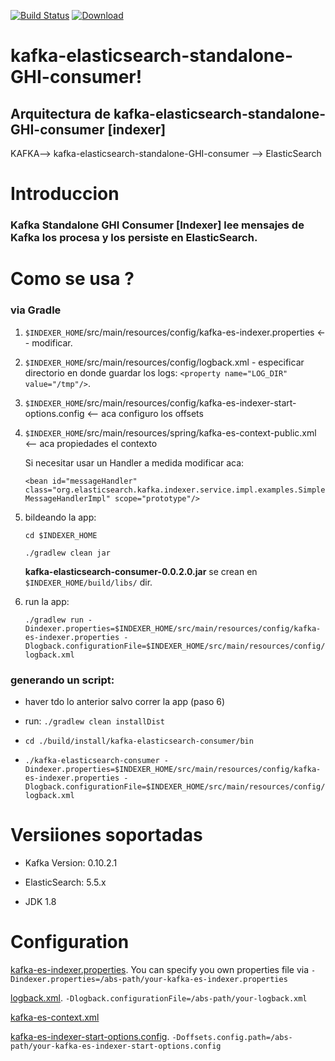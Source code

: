 [![Build Status](https://travis-ci.org/BigDataDevs/kafka-elasticsearch-consumer.svg?branch=master)](https://travis-ci.org/BigDataDevs/kafka-elasticsearch-consumer)
[ ![Download](https://api.bintray.com/packages/bigdatadevs/bigdatadevs-repo/kafka-elasticsearch-consumer/images/download.svg) ](https://bintray.com/bigdatadevs/bigdatadevs-repo/kafka-elasticsearch-consumer/_latestVersion)

# kafka-elasticsearch-standalone-GHI-consumer!

## Arquitectura de kafka-elasticsearch-standalone-GHI-consumer [indexer]

KAFKA--> kafka-elasticsearch-standalone-GHI-consumer --> ElasticSearch


# Introduccion

### **Kafka Standalone GHI Consumer [Indexer] lee mensajes de Kafka los procesa y los persiste en  ElasticSearch.**


# Como se usa ? 

### via Gradle 

1. `$INDEXER_HOME`/src/main/resources/config/kafka-es-indexer.properties <-- modificar.

2. `$INDEXER_HOME`/src/main/resources/config/logback.xml - especificar directorio en donde guardar los logs: `<property name="LOG_DIR" value="/tmp"/>`. 

3. `$INDEXER_HOME`/src/main/resources/config/kafka-es-indexer-start-options.config <-- aca configuro los offsets

4. `$INDEXER_HOME`/src/main/resources/spring/kafka-es-context-public.xml <-- aca propiedades el contexto

	Si necesitar usar un Handler a medida modificar aca:
	
	`<bean id="messageHandler"
          class="org.elasticsearch.kafka.indexer.service.impl.examples.SimpleMessageHandlerImpl"
          scope="prototype"/>`

5. bildeando la app:

    `cd $INDEXER_HOME`

    `./gradlew clean jar`

     **kafka-elasticsearch-consumer-0.0.2.0.jar** se crean en  `$INDEXER_HOME/build/libs/` dir.


6. run la app:

	`./gradlew run -Dindexer.properties=$INDEXER_HOME/src/main/resources/config/kafka-es-indexer.properties -Dlogback.configurationFile=$INDEXER_HOME/src/main/resources/config/logback.xml`
 
### generando un script:

* haver tdo lo anterior salvo correr la app (paso 6)
* run: `./gradlew clean installDist`

* `cd ./build/install/kafka-elasticsearch-consumer/bin`

* `./kafka-elasticsearch-consumer -Dindexer.properties=$INDEXER_HOME/src/main/resources/config/kafka-es-indexer.properties -Dlogback.configurationFile=$INDEXER_HOME/src/main/resources/config/logback.xml` 

# Versiiones soportadas

* Kafka Version: 0.10.2.1

* ElasticSearch: 5.5.x

* JDK 1.8

# Configuration

[kafka-es-indexer.properties](src/main/resources/config/kafka-es-indexer.properties).
You can specify you own properties file via `-Dindexer.properties=/abs-path/your-kafka-es-indexer.properties`

[logback.xml](src/main/resources/config/logback.xml).
`-Dlogback.configurationFile=/abs-path/your-logback.xml`

[kafka-es-context.xml](src/main/resources/spring/kafka-es-context-public.xml)

[kafka-es-indexer-start-options.config](src/main/resources/config/kafka-es-indexer-start-options.config).
`-Doffsets.config.path=/abs-path/your-kafka-es-indexer-start-options.config`